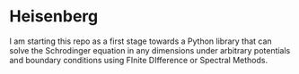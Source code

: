 # Heisenberg
I am starting this repo as a first stage towards a Python library that can solve the Schrodinger equation in any dimensions under arbitrary potentials and boundary conditions using FInite DIfference or Spectral Methods.

